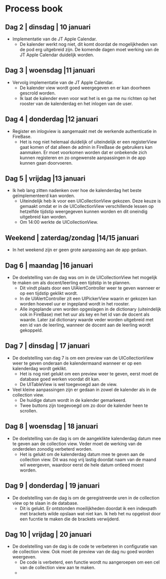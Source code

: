 # Process book

## Dag 2 | dinsdag | 10 januari
* Implementatie van de JT Apple Calendar.
	* De kalender werkt nog niet, dit komt doordat de mogelijkheden van de pod erg uitgebreid zijn. De komende dagen moet werking van de JT Apple Calendar duidelijk worden.

## Dag 3 | woensdag |11 januari
* Vervolg implementatie van de JT Apple Calendar.
	* De kalender view wordt goed weergegeven en er kan doorheen gescrold worden.
	* Ik laat de kalender even voor wat het is en ga me nu richten op het rooster van de kalenderdag en het inlogen van de user.

## Dag 4 | donderdag |12 januari
* Register en inlogview is aangemaakt met de werkende authenticatie in FireBase.
	* Het is nog niet helemaal duidelijk of uiteindelijk er een registerView gaat komen of dat alleen de admin in FireBase de gebruikers kan aanmaken. Er moet voorkomen worden dat er onbekende zich kunnen registeren en zo ongewenste aanpassingen in de app kunnen gaan doorvoeren.

## Dag 5 | vrijdag |13 januari
* Ik heb lang zitten nadenken over hoe de kalenderdag het beste geïmplementeerd kan worden.
	* Uiteindelijk heb ik voor een UICollectionView  gekozen. Deze keuze is gemaakt omdat er in de UICollectionView verschillende lessen op hetzelfde tijdstip weergegeven kunnen worden en dit oneindig uitgebreid kan worden.
	* Om 14:00 werkte de UICollectionView.

## Weekend | zaterdag/zondag |14/15 januari
* In het weekend zijn er geen grote aanpassing aan de app gedaan.

## Dag 6 | maandag |16 januari
* De doelstelling van de dag was om in de UICollectionView het mogelijk te maken om als docent/leerling een tijdstip in te plannen.
	* Dit vindt plaats door een UIAlertController weer te geven wanneer er op een tijdstip geklikt wordt.
	* In de UIAlertController zit een UIPickerView waarin er gekozen kan worden hoeveel uur er ingepland wordt in het rooster.
	* Alle ingeplande uren worden opgeslagen in de dictionary (uiteindelijk ook in FireBase) met het uur als key en het id van de docent als waarde. Later zal dictionary waarde veder worden uitgebreid met een id van de leerling, wanneer de docent aan de leerling wordt gekoppeld.

## Dag 7 | dinsdag | 17 januari
* De doelstelling van dag 7 is om een preview van de UICollectionView weer te geven onderaan de kalendermaand wanneer er op een kalenderdag wordt geklikt.
	* Het is nog niet gelukt om een preview weer te geven, eerst moet de database goed werken voordat dit kan.
	* De UITableView is wel toegevoegd aan de view.
* Veel kleine aanpassingen zijn er gedaan in zowel de kalender als in de collection view.
	 * De huidige datum wordt in de kalender gemarkeerd.
	 * Twee buttons zijn toegevoegd om zo door de kalender heen te scrollen.

## Dag 8 | woensdag | 18 januari
* De doelstelling van de dag is om de aangeklikte kalenderdag datum mee te geven aan de collection view. Veder moet de werking van de onderdelen zonodig verbeterd worden.
	* Het is gelukt om de kalenderdag datum mee te geven aan de collection view. Dit was nog vrij lastig doordat naam van de maand wil weergeven, waardoor eerst de hele datum ontleed moest worden. 
	
## Dag 9 | donderdag | 19 januari
* De doelstelling van de dag is om de geregistreerde uren in de collection view op te slaan in de database. 
	* Dit is gelukt. Er ontstonden moeilijkheden doordat ik een indexpath met brackets wilde opslaan wat niet kan. Ik heb het nu opgelost door een fucntie te maken die de brackets verwijderd.

## Dag 10 | vrijdag | 20 januari
* De doelstelling van de dag is de code te verbeteren in configuratie van de collection view. Ook moet de preview van de dag nu goed worden weergeven.
	* De code is verbeterd, een functie wordt nu aangeroepen om een cel van de collection view aan te maken.
	* 
	

	
